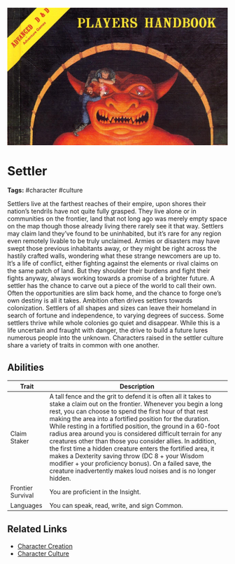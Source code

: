 ![heading](../../assets/images/heading.jpg)

# Settler

**Tags:**  #character #culture 

Settlers live at the farthest reaches of their empire, upon shores their nation’s tendrils have not quite fully grasped. They live alone or in communities on the frontier, land that not long ago was merely empty space on the map though those already living there rarely see it that way. Settlers may claim land they’ve found to be uninhabited, but it’s rare for any region even remotely livable to be truly unclaimed. Armies or disasters may have swept those previous inhabitants away, or they might be right across the hastily crafted walls, wondering what these strange newcomers are up to. It’s a life of conflict, either fighting against the elements or rival claims on the same patch of land. But they shoulder their burdens and fight their fights anyway, always working towards a promise of a brighter future. A settler has the chance to carve out a piece of the world to call their own. Often the opportunities are slim back home, and the chance to forge one’s own destiny is all it takes. Ambition often drives settlers towards colonization. Settlers of all shapes and sizes can leave their homeland in search of fortune and independence, to varying degrees of success. Some settlers thrive while whole colonies go quiet and disappear. While this is a life uncertain and fraught with danger, the drive to build a future lures numerous people into the unknown. Characters raised in the settler culture share a variety of traits in common with one another.

## Abilities

| Trait | Description |
| ----- | ----------- |
| Claim Staker | A tall fence and the grit to defend it is often all it takes to stake a claim out on the frontier. Whenever you begin a long rest, you can choose to spend the first hour of that rest making the area into a fortified position for the duration. While resting in a fortified position, the ground in a 60-foot radius area around you is considered difficult terrain for any creatures other than those you consider allies. In addition, the first time a hidden creature enters the fortified area, it makes a Dexterity saving throw (DC 8 + your Wisdom modifier + your proficiency bonus). On a failed save, the creature inadvertently makes loud noises and is no longer hidden. |
| Frontier Survival | You are proficient in the Insight. |
| Languages | You can speak, read, write, and sign Common. |

## Related Links
- [Character Creation](../../20_character_creation.md)
- [Character Culture](../../23_character_culture.md)
